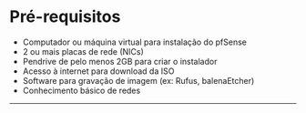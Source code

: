 # Pré-requisitos

- Computador ou máquina virtual para instalação do pfSense
- 2 ou mais placas de rede (NICs)
- Pendrive de pelo menos 2GB para criar o instalador
- Acesso à internet para download da ISO
- Software para gravação de imagem (ex: Rufus, balenaEtcher)
- Conhecimento básico de redes

---